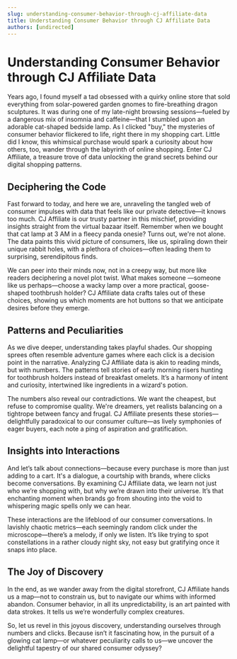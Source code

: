 ```yaml
---
slug: understanding-consumer-behavior-through-cj-affiliate-data
title: Understanding Consumer Behavior through CJ Affiliate Data
authors: [undirected]
---
```


# Understanding Consumer Behavior through CJ Affiliate Data

Years ago, I found myself a tad obsessed with a quirky online store that sold everything from solar-powered garden gnomes to fire-breathing dragon sculptures. It was during one of my late-night browsing sessions—fueled by a dangerous mix of insomnia and caffeine—that I stumbled upon an adorable cat-shaped bedside lamp. As I clicked "buy," the mysteries of consumer behavior flickered to life, right there in my shopping cart. Little did I know, this whimsical purchase would spark a curiosity about how others, too, wander through the labyrinth of online shopping. Enter CJ Affiliate, a treasure trove of data unlocking the grand secrets behind our digital shopping patterns.

## Deciphering the Code

Fast forward to today, and here we are, unraveling the tangled web of consumer impulses with data that feels like our private detective—it knows too much. CJ Affiliate is our trusty partner in this mischief, providing insights straight from the virtual bazaar itself. Remember when we bought that cat lamp at 3 AM in a fleecy panda onesie? Turns out, we're not alone. The data paints this vivid picture of consumers, like us, spiraling down their unique rabbit holes, with a plethora of choices—often leading them to surprising, serendipitous finds.

We can peer into their minds now, not in a creepy way, but more like readers deciphering a novel plot twist. What makes someone —someone like us perhaps—choose a wacky lamp over a more practical, goose-shaped toothbrush holder? CJ Affiliate data crafts tales out of these choices, showing us which moments are hot buttons so that we anticipate desires before they emerge.

## Patterns and Peculiarities

As we dive deeper, understanding takes playful shades. Our shopping sprees often resemble adventure games where each click is a decision point in the narrative. Analyzing CJ Affiliate data is akin to reading minds, but with numbers. The patterns tell stories of early morning risers hunting for toothbrush holders instead of breakfast omelets. It’s a harmony of intent and curiosity, intertwined like ingredients in a wizard's potion.

The numbers also reveal our contradictions. We want the cheapest, but refuse to compromise quality. We're dreamers, yet realists balancing on a tightrope between fancy and frugal. CJ Affiliate presents these stories—delightfully paradoxical to our consumer culture—as lively symphonies of eager buyers, each note a ping of aspiration and gratification.

## Insights into Interactions

And let’s talk about connections—because every purchase is more than just adding to a cart. It's a dialogue, a courtship with brands, where clicks become conversations. By examining CJ Affiliate data, we learn not just who we’re shopping with, but why we’re drawn into their universe. It’s that enchanting moment when brands go from shouting into the void to whispering magic spells only we can hear.

These interactions are the lifeblood of our consumer conversations. In lavishly chaotic metrics—each seemingly random click under the microscope—there’s a melody, if only we listen. It’s like trying to spot constellations in a rather cloudy night sky, not easy but gratifying once it snaps into place.

## The Joy of Discovery

In the end, as we wander away from the digital storefront, CJ Affiliate hands us a map—not to constrain us, but to navigate our whims with informed abandon. Consumer behavior, in all its unpredictability, is an art painted with data strokes. It tells us we’re wonderfully complex creatures. 

So, let us revel in this joyous discovery, understanding ourselves through numbers and clicks. Because isn’t it fascinating how, in the pursuit of a glowing cat lamp—or whatever peculiarity calls to us—we uncover the delightful tapestry of our shared consumer odyssey?